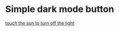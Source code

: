 # Simple dark mode button
[touch the sun to turn off the light](https://michal-krawczyk10.github.io/Let-it-be-dark/)
